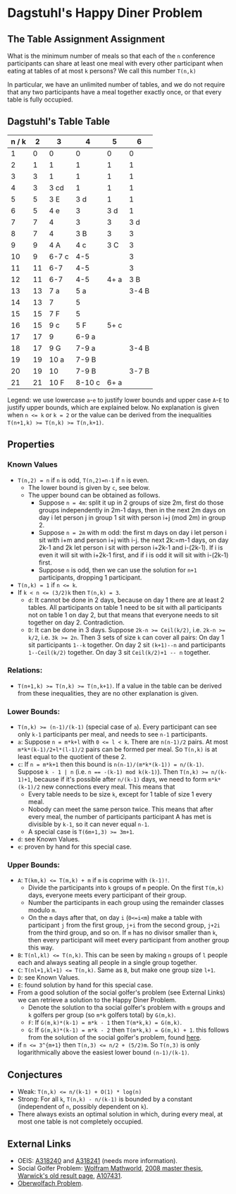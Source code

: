 # Dagstuhl's Happy Diner Problem

## The Table Assignment Assignment

What is the minimum number of meals so that each of the `n` conference participants can share at least one meal with every other participant when eating at tables of at most `k` persons? We call this number `T(n,k)`

In particular, we have an unlimited number of tables, and we do not require that any two participants have a meal together exactly once, or that every table is fully occupied.

## Dagstuhl's Table Table

| n / k |  2  |  3    |  4    |  5    |  6
|-------|-----|-------|-------|-------|-------
|   1   |  0  |  0    |  0    |  0    |  0
|   2   |  1  |  1    |  1    |  1    |  1
|   3   |  3  |  1    |  1    |  1    |  1
|   4   |  3  |  3  cd|  1    |  1    |  1
|   5   |  5  |  3   E|  3  d |  1    |  1
|   6   |  5  |  4  e |  3    |  3  d |  1
|   7   |  7  |  4    |  3    |  3    |  3  d
|   8   |  7  |  4    |  3   B|  3    |  3  
|   9   |  9  |  4   A|  4  c |  3   C|  3  
|   10  |  9  | 6-7 c |  4-5  |       |  3   
|   11  | 11  | 6-7   |  4-5  |       |  3
|   12  | 11  | 6-7   |  4-5  |  4+ a |  3  B
|   13  | 13  | 7   a |  5  a |       |  3-4 B
|   14  | 13  | 7     |  5    |       |  
|   15  | 15  | 7    F|  5    |       |  
|   16  | 15  | 9   c |  5   F|  5+ c |  
|   17  | 17  | 9     | 6-9 a |       |  
|   18  | 17  | 9    G| 7-9 a |       |  3-4 B
|   19  | 19  | 10  a |7-9 B  |       |  
|   20  | 19  | 10    |7-9 B  |       |  3-7 B
|   21  | 21  | 10   F|8-10 c |  6+ a |  

Legend: we use lowercase `a`-`e` to justify lower bounds and upper case `A`-`E` to justify upper bounds, which are explained below. 
No explanation is given when `n <= k` or `k = 2` or the value can be derived from the inequalities `T(n+1,k) >= T(n,k) >= T(n,k+1)`.

## Properties

### Known Values
* `T(n,2) = n` if `n` is odd, `T(n,2)=n-1` if `n` is even.
  * The lower bound is given by `c`, see below. 
  * The upper bound can be obtained as follows.
    * Suppose `n = 4m`: split it up in 2 groups of size 2m, first do those groups independently in 2m-1 days, then in the next 2m days on day i let person j in group 1 sit with person i+j (mod 2m) in group 2.
    * Suppose `n = 2m` with m odd:
      the first m days on day i let person i sit with i+m and person i+j with i-j.
      the next 2k:=m-1 days, on day 2k-1 and 2k let person i sit with person i+2k-1 and i-(2k-1). If i is even it will sit with i+2k-1 first, and if i is odd it will sit with i-(2k-1) first.
    * Suppose `n` is odd, then we can use the solution for `n+1` participants, dropping 1 participant.
* `T(n,k) = 1` if `n <= k`.
* If `k < n <= (3/2)k` then `T(n,k) = 3`.
  * `d`: It cannot be done in 2 days, because on day 1 there are at least 2 tables. All participants on table 1 need to be sit with all participants not on table 1 on day 2, but that means that everyone needs to sit together on day 2. Contradiction.
  * `D`: It can be done in 3 days. Suppose `2k-n >= Ceil(k/2)`, i.e. `2k-n >= k/2`, i.e. `3k >= 2n`.
    Then 3 sets of size `k` can cover all pairs: 
    On day 1 sit participants `1--k` together.
    On day 2 sit `(k+1)--n` and participants `1--Ceil(k/2)` together.
    On day 3 sit `Ceil(k/2)+1 -- n` together.

### Relations:
* `T(n+1,k) >= T(n,k) >= T(n,k+1)`. If a value in the table can be derived from these inequalities, they are no other explanation is given.


### Lower Bounds:
* `T(n,k) >= (n-1)/(k-1)` (special case of `a`). Every participant can see only `k-1` participants per meal, and needs to see `n-1` participants.
* `a`: Suppose `n = m*k+l` with `0 <= l < k`.
  There are `n(n-1)/2` pairs. 
  At most `m*k*(k-1)/2+l*(l-1)/2` pairs can be formed per meal.
  So `T(n,k)` is at least equal to the quotient of these 2.
* `c`: If `n = m*k+1` then this bound is `n(n-1)/(m*k*(k-1)) = n/(k-1)`. 
  Suppose `k - 1 | n` (i.e. `n == -(k-1) mod k(k-1)`). Then
  `T(n,k) >= n/(k-1)+1`, because if it's possible after `n/(k-1)` days, we need to form `m*k*(k-1)/2` new connections every meal. This means that
  * Every table needs to be size `k`, except for 1 table of size 1 every meal.
  * Nobody can meet the same person twice.
  This means that after every meal, the number of participants participant A has met is divisible by `k-1`, so it can never equal `n-1`.
  * A special case is `T(6m+1,3) >= 3m+1`.
* `d`: see Known Values.
* `e`: proven by hand for this special case.

### Upper Bounds:
* `A`: `T(km,k) <= T(m,k) + m` if `m` is coprime with `(k-1)!`.
  * Divide the participants into `k` groups of `m` people. On the first `T(m,k)` days, everyone meets every participant of their group.
  * Number the participants in each group using the remainder classes modulo `m`.
  * On the `m` days after that, on day `i` (`0<=i<m`) make a table with participant `j` from the first group, `j+i` from the second group, `j+2i` from the third group, and so on. If `m` has no divisor smaller than `k`, then every participant will meet every participant from another group this way.
* `B`: `T(nl,kl) <= T(n,k)`. This can be seen by making `n` groups of `l` people each and always seating all people in a single group together.
* `C`: `T(nl+1,kl+1) <= T(n,k)`. Same as `B`, but make one group size `l+1`.
* `D`: see Known Values.
* `E`: found solution by hand for this special case.
* From a good solution of the social golfer's problem (see External Links) we can retrieve a solution to the Happy Diner Problem. 
  * Denote the solution to tha social golfer's problem with `m` groups and `k` golfers per group (so `m*k` golfers total) by `G(m,k)`.
  * `F`: If `G(m,k)*(k-1) = m*k - 1` then `T(m*k,k) = G(m,k)`.
  * `G`: If `G(m,k)*(k-1) = m*k - 2` then `T(m*k,k) = G(m,k) + 1`.
this follows from the solution of the social golfer's problem, found [here](http://web.archive.org/web/20050308115423/http://www.icparc.ic.ac.uk/~wh/golf/).
* if `n <= 3^{m+1}` then `T(n,3) <= n/2 + (5/2)m`. So `T(n,3)` is only logarithmically above the easiest lower bound `(n-1)/(k-1)`.


## Conjectures

* Weak: `T(n,k) <= n/(k-1) + O(1) * log(n)`
* Strong: For all `k`, `T(n,k) - n/(k-1)` is bounded by a constant (independent of `n`, possibly dependent on `k`).
* There always exists an optimal solution in which, during every meal, at most one table is not completely occupied.


## External Links

* OEIS: [A318240](https://oeis.org/draft/A318240) and [A318241](https://oeis.org/draft/A318241) (needs more information).
* Social Golfer Problem: [Wolfram Mathworld](http://mathworld.wolfram.com/SocialGolferProblem.html), [2008 master thesis](https://www.metalevel.at/sgp/), [Warwick's old result page](http://web.archive.org/web/20050308115423/http://www.icparc.ic.ac.uk/~wh/golf/), [A107431](https://oeis.org/A107431).
* [Oberwolfach Problem](http://facultyweb.kennesaw.edu/shollid4/oberwolfach.php).




